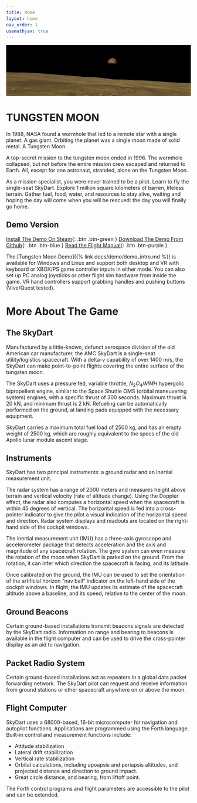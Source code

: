 ```yaml
---
title: Home
layout: home
nav_order: 1
usemathjax: true
---
```

![Tungsten Moon landscape](/assets/images/banner.jpeg)
# TUNGSTEN MOON

In 1988, NASA found a wormhole that led to a remote star with a single planet. A gas giant. Orbiting the planet was a single moon made of solid metal. A Tungsten Moon.

A top-secret mission to the tungsten moon ended in 1996. The wormhole collapsed, but not before the entire mission crew escaped and returned to Earth. All, except for one astronaut, stranded, alone on the Tungsten Moon.

As a mission specialist, you were never trained to be a pilot. Learn to fly the single-seat SkyDart. Explore 1 million square kilometers of barren, lifeless terrain. Gather fuel, food, water, and resources to stay alive, waiting and hoping the day will come when you will be rescued: the day you will finally go home. 

## Demo Version

[Install The Demo On Steam](https://store.steampowered.com/app/3104900/Tungsten_Moon/){: .btn .btn-green }
[Download The Demo From Github](https://github.com/Eccentric-Anomalies/Tungsten-Moon-Demo-Releases/releases/tag/v1.0.0){: .btn .btn-blue }
[Read the Flight Manual](https://tungstenmoon.com/docs/demo/demo_intro.html){: .btn .btn-purple }

The [Tungsten Moon Demo]({% link docs/demo/demo_intro.md %}) is available for Windows and Linux and support both desktop and VR with keyboard or XBOX/PS game controller inputs in either mode. You can also set up PC analog joysticks or other flight sim hardware from inside the game. VR hand controllers support grabbing handles and pushing buttons (Vive/Quest tested).

# More About The Game

## The SkyDart

Manufactured by a little-known, defunct aerospace division of the old American car manufacturer, the AMC SkyDart is a single-seat utility/logistics spacecraft. With a delta-v capability of over 1400 m/s, the SkyDart can make point-to-point flights covering the entire surface of the tungsten moon.

The SkyDart uses a pressure fed, variable throttle, $N_2O_4/MMH$ hypergolic bipropellent engine, similar to the Space Shuttle OMS (orbital maneuvering system) engines, with a specific thrust of 300 seconds. Maximum thrust is 20 kN, and minimum thrust is 2 kN. Refueling can be automatically performed on the ground, at landing pads equipped with the necessary equipment.

SkyDart carries a maximum total fuel load of 2500 kg, and has an empty weight of 2500 kg, which are roughly equivalent to the specs of the old Apollo lunar module ascent stage.

## Instruments

SkyDart has two principal instruments: a ground radar and an inertial measurement unit.

The radar system has a range of 2000 meters and measures height above terrain and vertical velocity (rate of altitude change). Using the Doppler effect, the radar also computes a horizontal speed when the spacecraft is within 45 degrees of vertical. The horizontal speed is fed into a cross-pointer indicator to give the pilot a visual indication of the horizontal speed and direction. Radar system displays and readouts are located on the right-hand side of the cockpit windows.

The inertial measurement unit (IMU) has a three-axis gyroscope and accelerometer package that detects acceleration and the axis and magnitude of any spacecraft rotation. The gyro system can even measure the rotation of the moon when SkyDart is parked on the ground. From the rotation, it can infer which direction the spacecraft is facing, and its latitude.

Once calibrated on the ground, the IMU can be used to set the orientation of the artificial horizon “nav ball” indicator on the left-hand side of the cockpit windows. In flight, the IMU updates its estimate of the spacecraft altitude above a baseline, and its speed, relative to the center of the moon.

## Ground Beacons

Certain ground-based installations transmit beacons signals are detected by the SkyDart radio. Information on range and bearing to beacons is available in the flight computer and can be used to drive the cross-pointer display as an aid to navigation.

## Packet Radio System

Certain ground-based installations act as repeaters in a global data packet forwarding network. The SkyDart pilot can request and receive information from ground stations or other spacecraft anywhere on or above the moon. 

## Flight Computer

SkyDart uses a 68000-based, 16-bit microcomputer for navigation and autopilot functions. Applications are programmed using the Forth language. Built-in control and measurement functions include:
* Attitude stabilization
* Lateral drift stabilization
* Vertical rate stabilization
* Orbital calculations, including apoapsis and periapsis altitudes, and projected distance and direction to ground impact.
* Great circle distance, and bearing, from liftoff point.

The Forth control programs and flight parameters are accessible to the pilot and can be extended.


